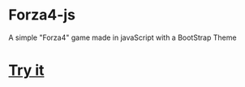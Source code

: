 # Forza4-js

A simple "Forza4" game made in javaScript with a BootStrap Theme

# [Try it](https://magocarlos99.github.io/Forza4-js/)
